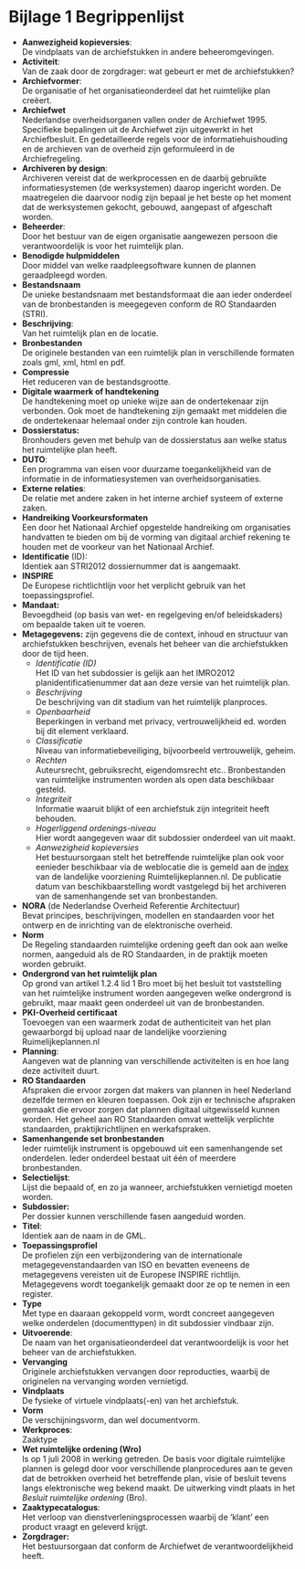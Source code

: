 # Bijlage 1 Begrippenlijst

-   **Aanwezigheid kopieversies**:  
De vindplaats van de archiefstukken in andere beheeromgevingen.  
-   **Activiteit**:  
Van de zaak door de zorgdrager: wat gebeurt er met de archiefstukken?  
-   **Archiefvormer**:  
De organisatie of het organisatieonderdeel dat het ruimtelijke plan creëert.  
-   **Archiefwet**  
Nederlandse overheidsorganen vallen onder de Archiefwet 1995. Specifieke
bepalingen uit de Archiefwet zijn uitgewerkt in het Archiefbesluit. En
gedetailleerde regels voor de informatiehuishouding en de archieven van de
overheid zijn geformuleerd in de Archiefregeling.  
-   **Archiveren by design**:  
Archiveren vereist dat de werkprocessen en de daarbij gebruikte
informatiesystemen (de werksystemen) daarop ingericht worden. De maatregelen die
daarvoor nodig zijn bepaal je het beste op het moment dat de werksystemen
gekocht, gebouwd, aangepast of afgeschaft worden.  
-   **Beheerder**:  
Door het bestuur van de eigen organisatie aangewezen persoon die
verantwoordelijk is voor het ruimtelijk plan.  
-   **Benodigde hulpmiddelen**  
Door middel van welke raadpleegsoftware kunnen de plannen geraadpleegd worden.  
-   **Bestandsnaam**  
De unieke bestandsnaam met bestandsformaat die aan ieder onderdeel van de
bronbestanden is meegegeven conform de RO Standaarden (STRI).  
-   **Beschrijving**:  
Van het ruimtelijk plan en de locatie.  
-   **Bronbestanden**  
De originele bestanden van een ruimtelijk plan in verschillende formaten zoals
gml, xml, html en pdf.  
-   **Compressie**  
Het reduceren van de bestandsgrootte.  
-   **Digitale waarmerk of handtekening**  
De handtekening moet op unieke wijze aan de ondertekenaar zijn verbonden. Ook
moet de handtekening zijn gemaakt met middelen die de ondertekenaar helemaal
onder zijn controle kan houden.  
-   **Dossierstatus:**  
Bronhouders geven met behulp van de dossierstatus aan welke status het
ruimtelijke plan heeft.  
-   **DUTO**:  
Een programma van eisen voor duurzame toegankelijkheid van de informatie in de
informatiesystemen van overheidsorganisaties.  
-   **Externe relaties**:  
De relatie met andere zaken in het interne archief systeem of externe zaken.  
-   **Handreiking Voorkeursformaten**  
Een door het Nationaal Archief opgestelde handreiking om organisaties handvatten
te bieden om bij de vorming van digitaal archief rekening te houden met de
voorkeur van het Nationaal Archief.  
-   **Identificatie** (ID):  
Identiek aan STRI2012 dossiernummer dat is aangemaakt.  
-   **INSPIRE**  
De Europese richtlichtlijn voor het verplicht gebruik van het
toepassingsprofiel.  
-   **Mandaat:**  
Bevoegdheid (op basis van wet- en regelgeving en/of beleidskaders) om bepaalde taken uit te voeren.  
-   **Metagegevens:** zijn gegevens die de context, inhoud en structuur van
    archiefstukken beschrijven, evenals het beheer van die archiefstukken door de tijd heen.  
	-   *Identificatie (ID)*  
Het ID van het subdossier is gelijk aan het IMRO2012 planidentificatienummer
dat aan deze versie van het ruimtelijk plan.  
	-   *Beschrijving*  
De beschrijving van dit stadium van het ruimtelijk planproces.  
	-   *Openbaarheid*  
Beperkingen in verband met privacy, vertrouwelijkheid ed. worden bij dit
element verklaard.  
	-   *Classificatie*  
Niveau van informatiebeveiliging, bijvoorbeeld vertrouwelijk, geheim.  
	-   *Rechten*  
Auteursrecht, gebruiksrecht, eigendomsrecht etc.. Bronbestanden van
ruimtelijke instrumenten worden als open data beschikbaar gesteld.  
	-   *Integriteit*  
Informatie waaruit blijkt of een archiefstuk zijn integriteit heeft
behouden. 
	-   *Hogerliggend ordenings-niveau*  
Hier wordt aangegeven waar dit subdossier onderdeel van uit maakt.  
	-   *Aanwezigheid kopieversies*  
Het bestuursorgaan stelt het betreffende ruimtelijke plan ook voor eenieder
beschikbaar via de weblocatie die is gemeld aan de <a href='https://www.ruimtelijkeplannen.nl/index' target='_blank'>index</a> van de landelijke voorziening Ruimtelijkeplannen.nl. De
publicatie datum van beschikbaarstelling wordt vastgelegd bij het archiveren
van de samenhangende set van bronbestanden.  
-   **NORA** (de Nederlandse Overheid Referentie Architectuur)  
Bevat principes, beschrijvingen, modellen en standaarden voor het ontwerp en de
inrichting van de elektronische overheid.  
-   **Norm**  
De Regeling standaarden ruimtelijke ordening geeft dan ook aan welke normen,
aangeduid als de RO Standaarden, in de praktijk moeten worden gebruikt.  
-   **Ondergrond van het ruimtelijk plan**  
Op grond van artikel 1.2.4 lid 1 Bro moet bij het besluit tot vaststelling van
het ruimtelijke instrument worden aangegeven welke ondergrond is gebruikt, maar
maakt geen onderdeel uit van de bronbestanden.  
-   **PKI-Overheid certificaat**  
Toevoegen van een waarmerk zodat de authenticiteit van het plan gewaarborgd bij upload naar de landelijke voorziening Ruimelijkeplannen.nl  
-   **Planning**:  
Aangeven wat de planning van verschillende activiteiten is en hoe lang deze
activiteit duurt.  
-   **RO Standaarden**  
Afspraken die ervoor zorgen dat makers van plannen in heel Nederland dezelfde
termen en kleuren toepassen. Ook zijn er technische afspraken gemaakt die ervoor
zorgen dat plannen digitaal uitgewisseld kunnen worden. Het geheel aan RO
Standaarden omvat wettelijk verplichte standaarden, praktijkrichtlijnen en
werkafspraken.  
-   **Samenhangende set bronbestanden**  
Ieder ruimtelijk instrument is opgebouwd uit een samenhangende set onderdelen.
Ieder onderdeel bestaat uit één of meerdere bronbestanden.  
-   **Selectielijst**:  
Lijst die bepaald of, en zo ja wanneer, archiefstukken vernietigd moeten worden.  
-   **Subdossier:**  
Per dossier kunnen verschillende fasen aangeduid worden.  
-   **Titel**:  
Identiek aan de naam in de GML.  
-   **Toepassingsprofiel**  
De profielen zijn een verbijzondering van de internationale metagegevenstandaarden
van ISO en bevatten eveneens de metagegevens vereisten uit de Europese INSPIRE
richtlijn. Metagegevens wordt toegankelijk gemaakt door ze op te nemen in een
register.  
-   **Type**  
Met type en daaraan gekoppeld vorm, wordt concreet aangegeven welke
onderdelen (documenttypen) in dit subdossier vindbaar zijn.  
-   **Uitvoerende**:  
De naam van het organisatieonderdeel dat verantwoordelijk is voor het beheer van
de archiefstukken.  
-   **Vervanging**  
Originele archiefstukken vervangen door reproducties, waarbij de originelen na vervanging worden vernietigd.  
-   **Vindplaats**  
De fysieke of virtuele vindplaats(-en) van het archiefstuk.  
-   **Vorm**  
De verschijningsvorm, dan wel documentvorm.  
-   **Werkproces**:  
Zaaktype  
-   **Wet ruimtelijke ordening (Wro)**  
Is op 1 juli 2008 in werking getreden. De basis voor digitale ruimtelijke
plannen is gelegd door voor verschillende planprocedures aan te geven dat de
betrokken overheid het betreffende plan, visie of besluit tevens langs
elektronische weg bekend maakt. De uitwerking vindt plaats in het *Besluit
ruimtelijke ordening* (Bro).  
-   **Zaaktypecatalogus**:  
Het verloop van dienstverleningsprocessen waarbij de ‘klant’ een product vraagt
en geleverd krijgt.  
-   **Zorgdrager:**  
Het bestuursorgaan dat conform de Archiefwet de verantwoordelijkheid heeft.
